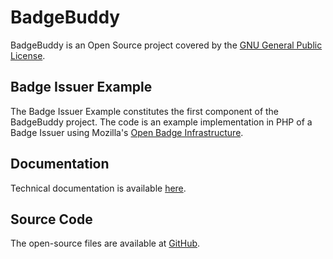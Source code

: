 <!-- @file -->
BadgeBuddy
==========

BadgeBuddy is an Open Source project covered by the
[GNU General Public License](http://www.gnu.org/copyleft/gpl.html).

Badge Issuer Example
--------------------

The Badge Issuer Example constitutes the first component of the BadgeBuddy
project.  The code is an example implementation in PHP of a Badge Issuer using
Mozilla's [Open Badge Infrastructure](http://openbadges.org/).

Documentation
-------------

Technical documentation is available
[here](http://projectwhitecard.github.com/badgebuddy/).

Source Code
-----------

The open-source files are available at
[GitHub](https://github.com/projectwhitecard/badgebuddy/).
